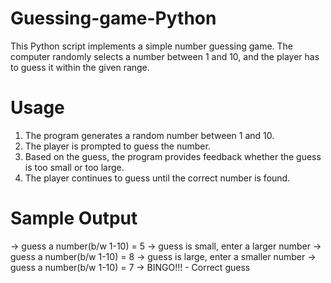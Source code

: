 # Guessing-game-Python
This Python script implements a simple number guessing game. 
The computer randomly selects a number between 1 and 10, and the player has to guess it within the given range.

# Usage
1. The program generates a random number between 1 and 10.
2. The player is prompted to guess the number.
3. Based on the guess, the program provides feedback whether the guess is too small or too large.
4. The player continues to guess until the correct number is found.

# Sample Output
-> guess a number(b/w 1-10) = 5
-> guess is small, enter a larger number
-> guess a number(b/w 1-10) = 8
-> guess is large, enter a smaller number
-> guess a number(b/w 1-10) = 7
-> BINGO!!! - Correct guess
